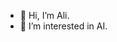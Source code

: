 - 👋 Hi, I’m Ali.
- 👀 I’m interested in AI.

<!---
iqbalt8/iqbalt8 is a ✨ special ✨ repository because its `README.md` (this file) appears on your GitHub profile.
You can click the Preview link to take a look at your changes.
--->
